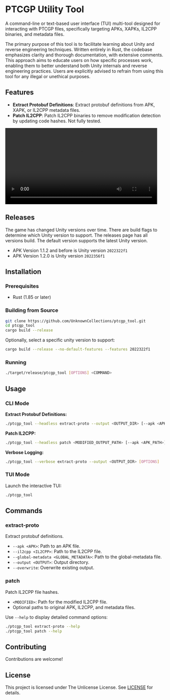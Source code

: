 # PTCGP Utility Tool

A command-line or text-based user interface (TUI) multi-tool designed for interacting with PTCGP files, specifically targeting APKs, XAPKs, IL2CPP binaries, and metadata files.

The primary purpose of this tool is to facilitate learning about Unity and reverse engineering techniques. Written entirely in Rust, the codebase emphasizes clarity and thorough documentation, with extensive comments. This approach aims to educate users on how specific processes work, enabling them to better understand both Unity internals and reverse engineering practices. Users are explicitly advised to refrain from using this tool for any illegal or unethical purposes.

## Features

- **Extract Protobuf Definitions**: Extract protobuf definitions from APK, XAPK, or IL2CPP metadata files.
- **Patch IL2CPP**: Patch IL2CPP binaries to remove modification detection by updating code hashes. Not fully tested.

<video src="https://github.com/user-attachments/assets/62cdba5b-3ef7-47c4-9069-e10f5fbc65cd" width=480></video>

## Releases

The game has changed Unity versions over time. There are build flags to determine which Unity version to support. The releases page has all versions build. The default version supports the latest Unity version.

- APK Version 1.1.2 and before is Unity version `2022322f1`
- APK Version 1.2.0 is Unity version `2022356f1`

## Installation

### Prerequisites

- Rust (1.85 or later)

### Building from Source

```bash
git clone https://github.com/UnknownCollections/ptcgp_tool.git
cd ptcgp_tool
cargo build --release
```

Optionally, select a specific unity version to support:
```bash
cargo build --release --no-default-features --features 2022322f1
```

### Running

```bash
./target/release/ptcgp_tool [OPTIONS] <COMMAND>
```

## Usage

### CLI Mode

**Extract Protobuf Definitions:**

```bash
./ptcgp_tool --headless extract-proto --output <OUTPUT_DIR> [--apk <APK_PATH>] [--il2cpp <IL2CPP_PATH> --global-metadata <METADATA_PATH>] [--overwrite]
```

**Patch IL2CPP:**

```bash
./ptcgp_tool --headless patch <MODIFIED_OUTPUT_PATH> [--apk <APK_PATH>] [--il2cpp <IL2CPP_PATH>] [--global-metadata <METADATA_PATH>]
```

**Verbose Logging:**

```bash
./ptcgp_tool --verbose extract-proto --output <OUTPUT_DIR> [OPTIONS]
```

### TUI Mode

Launch the interactive TUI:

```bash
./ptcgp_tool
```

## Commands

### extract-proto

Extract protobuf definitions.

- `--apk <APK>`: Path to an APK file.
- `--il2cpp <IL2CPP>`: Path to the IL2CPP file.
- `--global-metadata <GLOBAL_METADATA>`: Path to the global-metadata file.
- `--output <OUTPUT>`: Output directory.
- `--overwrite`: Overwrite existing output.

### patch

Patch IL2CPP file hashes.

- `<MODIFIED>`: Path for the modified IL2CPP file.
- Optional paths to original APK, IL2CPP, and metadata files.

Use `--help` to display detailed command options:

```bash
./ptcgp_tool extract-proto --help
./ptcgp_tool patch --help
```

## Contributing

Contributions are welcome!

## License

This project is licensed under The Unlicense License. See [LICENSE](LICENSE) for details.
